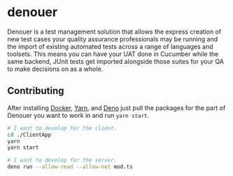 # denouer

Denouer is a test management solution that allows the express creation of new test cases your quality assurance professionals may be running and the import of existing automated tests across a range of languages and toolsets. This means you can have your UAT done in Cucumber while the same backend, JUnit tests get imported alongside those suites for your QA to make decisions on as a whole.

## Contributing

After installing [Docker](https://docker.com), [Yarn](https://yarnpkg.com), and [Deno](https://deno.land) just pull the packages for the part of Denouer you want to work in and run `yarn start`.

```bash
# I want to develop for the client.
cd ./ClientApp
yarn
yarn start

# I want to develop for the server.
deno run --allow-read --allow-net mod.ts
```

